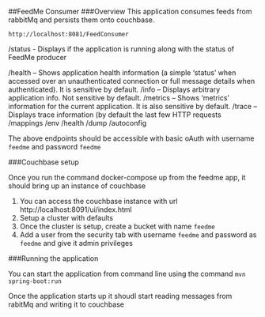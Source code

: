 ##FeedMe Consumer
###Overview
This application consumes feeds from rabbitMq and persists them onto couchbase.

`http://localhost:8081/FeedConsumer`

/status - Displays if the application is running along with the status of FeedMe producer

/health – Shows application health information (a simple ‘status’ when accessed over an unauthenticated connection or full message details when authenticated). It is sensitive by default.
/info – Displays arbitrary application info. Not sensitive by default.
/metrics – Shows ‘metrics’ information for the current application. It is also sensitive by default.
/trace – Displays trace information (by default the last few HTTP requests
/mappings
/env
/health
/dump
/autoconfig

The above endpoints should be accessible with basic oAuth with username `feedme` and password `feedme`


###Couchbase setup

Once you run the command docker-compose up from the feedme app, it should bring up an instance of couchbase

1. You can access the couchbase instance with url http://localhost:8091/ui/index.html
2. Setup a cluster with defaults
3. Once the cluster is setup, create a bucket with name `feedme`
4. Add a user from the security tab with username `feedme` and password as `feedme` and give it admin privileges

###Running the application

You can start the application from command line using the command
`mvn spring-boot:run`

Once the application starts up it shoudl start reading messages from rabitMq and writing it to couchbase